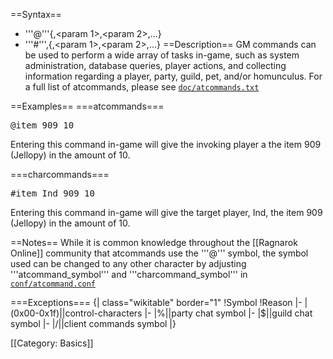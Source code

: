 ==Syntax==
* '''@'''<command>{,<param 1>,<param 2>,...}
* '''#'''<command>,<target>{,<param 1>,<param 2>,...}
==Description==
GM commands can be used to perform a wide array of tasks in-game, such as system administration, database queries, player actions, and collecting information regarding a player, party, guild, pet, and/or homunculus. For a full list of atcommands, please see [`doc/atcommands.txt`](https://github.com/HerculesWS/Hercules/blob/stable/doc/atcommands.txt)

==Examples==
===atcommands===
<pre>
@item 909 10
</pre>
Entering this command in-game will give the invoking player a the item 909 (Jellopy) in the amount of 10.

===charcommands===
<pre>
#item Ind 909 10
</pre>
Entering this command in-game will give the target player, Ind, the item 909 (Jellopy) in the amount of 10.

==Notes==
While it is common knowledge throughout the [[Ragnarok Online]] community that atcommands use the '''@''' symbol, the symbol used can be changed to any other character by adjusting '''atcommand_symbol''' and '''charcommand_symbol''' in [`conf/atcommand.conf`](https://github.com/HerculesWS/Hercules/blob/stable/conf/atcommand.conf)

===Exceptions===
{| class="wikitable" border="1"
!Symbol
!Reason
|-
|(0x00-0x1f)||control-characters 
|-
|%||party chat symbol
|-
|$||guild chat symbol
|-
|/||client commands symbol
|}

[[Category: Basics]]
